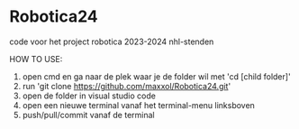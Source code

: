 # Robotica24
code voor het project robotica 2023-2024 nhl-stenden

HOW TO USE:
1. open cmd en ga naar de plek waar je de folder wil met 'cd [child folder]'
2. run 'git clone https://github.com/maxxol/Robotica24.git'
3. open de folder in visual studio code
4. open een nieuwe terminal vanaf het terminal-menu linksboven
4. push/pull/commit vanaf de terminal